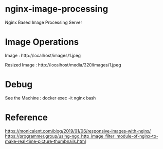 # nginx-image-processing
Nginx Based Image Processing Server

# Image Operations

Image : http://localhost/images/1.jpeg

Resized Image : http://localhost/media/320/images/1.jpeg


# Debug

See the Machine  : docker exec -it nginx bash

# Reference
https://monicalent.com/blog/2019/01/06/responsive-images-with-nginx/
https://programmer.group/using-ngx_http_image_filter_module-of-nginx-to-make-real-time-picture-thumbnails.html

